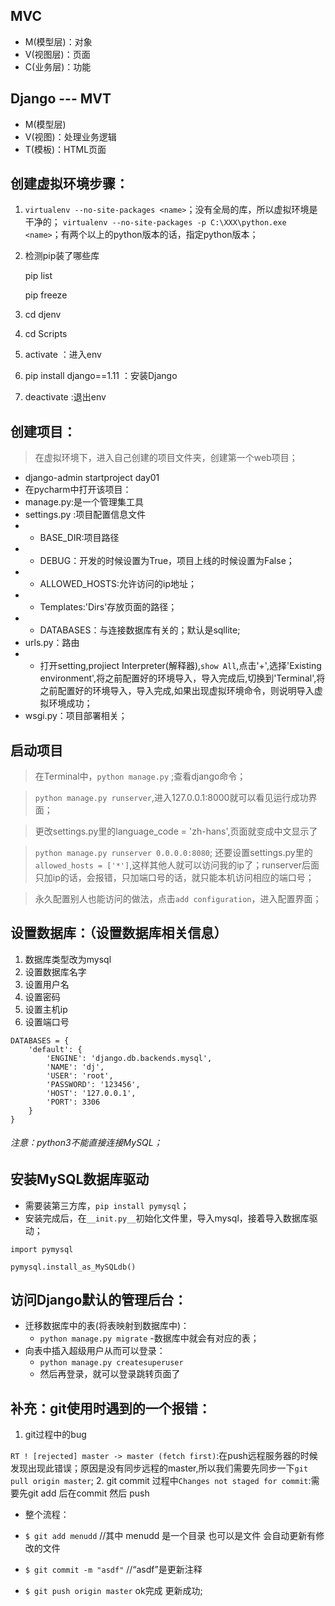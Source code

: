 ## MVC
- M(模型层)：对象
- V(视图层)：页面
- C(业务层)：功能
## Django --- MVT
- M(模型层)
- V(视图)：处理业务逻辑
- T(模板)：HTML页面

## 创建虚拟环境步骤：
1. ```virtualenv --no-site-packages <name>```；没有全局的库，所以虚拟环境是干净的；
   ```virtualenv --no-site-packages -p C:\XXX\python.exe <name>```；有两个以上的python版本的话，指定python版本；

2. 检测pip装了哪些库

   pip list

   pip freeze
3. cd djenv
4. cd Scripts
5. activate ：进入env
6. pip install django==1.11 ：安装Django
7. deactivate :退出env
## 创建项目：
>在虚拟环境下，进入自己创建的项目文件夹，创建第一个web项目；
- django-admin startproject day01
- 在pycharm中打开该项目：
- manage.py:是一个管理集工具
- settings.py :项目配置信息文件
- - BASE_DIR:项目路径
- - DEBUG：开发的时候设置为True，项目上线的时候设置为False；
- - ALLOWED_HOSTS:允许访问的ip地址；
- - Templates:'Dirs'存放页面的路径；
- - DATABASES：与连接数据库有关的；默认是sqllite;
- urls.py：路由
- - 打开setting,projiect Interpreter(解释器),```show All```,点击'+',选择'Existing environment',将之前配置好的环境导入，导入完成后,切换到'Terminal',将之前配置好的环境导入，导入完成,如果出现虚拟环境命令，则说明导入虚拟环境成功；
- wsgi.py：项目部署相关；
## 启动项目
>在Terminal中，```python manage.py``` ;查看django命令；

>```python manage.py runserver```,进入127.0.0.1:8000就可以看见运行成功界面；

>更改settings.py里的language_code = 'zh-hans',页面就变成中文显示了

>```python manage.py runserver 0.0.0.0:8080```;
>还要设置settings.py里的```allowed_hosts = ['*']```,这样其他人就可以访问我的ip了；runserver后面只加ip的话，会报错，只加端口号的话，就只能本机访问相应的端口号；

>永久配置别人也能访问的做法，点击```add configuration```，进入配置界面；

## 设置数据库：（设置数据库相关信息）
1. 数据库类型改为mysql
2. 设置数据库名字
3. 设置用户名
4. 设置密码
5. 设置主机ip
6. 设置端口号
```
DATABASES = {
    'default': {
        'ENGINE': 'django.db.backends.mysql',
        'NAME': 'dj',
        'USER': 'root',
        'PASSWORD': '123456',
        'HOST': '127.0.0.1',
        'PORT': 3306
    }
}
```
###### 注意：python3不能直接连接MySQL；
## 安装MySQL数据库驱动
- 需要装第三方库，```pip install pymysql```；
- 安装完成后，在```__init.py__```初始化文件里，导入mysql，接着导入数据库驱动；
```
import pymysql

pymysql.install_as_MySQLdb()
```
## 访问Django默认的管理后台：
- 迁移数据库中的表(将表映射到数据库中)：
  - ```python manage.py migrate```
    -数据库中就会有对应的表；
- 向表中插入超级用户从而可以登录：
  - ```python manage.py createsuperuser```
  - 然后再登录，就可以登录跳转页面了

## 补充：git使用时遇到的一个报错：
1. git过程中的bug

```RT ! [rejected] master -> master (fetch first)```:在push远程服务器的时候发现出现此错误；原因是没有同步远程的master,所以我们需要先同步一下```git pull origin master```;
2. git commit 过程中```Changes not staged for commit```:需要先git add 后在commit 然后 push

- 整个流程：
- ```$ git add menudd``` //其中 menudd 是一个目录 也可以是文件 会自动更新有修改的文件

- ```$ git commit -m "asdf"``` //“asdf”是更新注释

- ```$ git push origin master```
  ok完成 更新成功;
